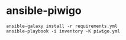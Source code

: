 # ansible-piwigo

```
ansible-galaxy install -r requirements.yml
ansible-playbook -i inventory -K piwigo.yml
```
